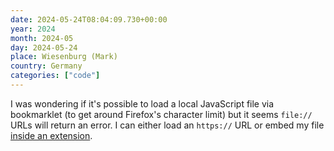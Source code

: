 ```yaml
---
date: 2024-05-24T08:04:09.730+00:00
year: 2024
month: 2024-05
day: 2024-05-24
place: Wiesenburg (Mark)
country: Germany
categories: ["code"]
---
```

I was wondering if it's possible to load a local JavaScript file via bookmarklet (to get around Firefox's character limit) but it seems `file://` URLs will return an error. I can either load an `https://` URL or embed my file [inside an extension](https://stackoverflow.com/questions/10611796/is-there-any-way-to-load-a-local-js-file-dynamically).
